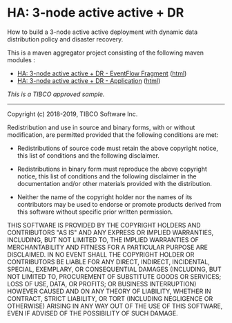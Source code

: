 # HA: 3-node active active + DR

How to build a 3-node active active deployment with dynamic data distribution policy and disaster recovery.

This is a maven aggregator project consisting of the following maven modules :

* [HA: 3-node active active + DR - EventFlow Fragment](aa-3node-dr-ef/src/site/markdown/index.md) ([html](https://tibcosoftware.github.io/tibco-streaming-samples/10.5.0/highavailability/aa-3node-dr/aa-3node-dr-ef/))
* [HA: 3-node active active + DR - Application](aa-3node-dr-app/src/site/markdown/index.md) ([html](https://tibcosoftware.github.io/tibco-streaming-samples/10.5.0/highavailability/aa-3node-dr/aa-3node-dr-app/))

_This is a TIBCO approved sample._

---
Copyright (c) 2018-2019, TIBCO Software Inc.

Redistribution and use in source and binary forms, with or without
modification, are permitted provided that the following conditions are met:

* Redistributions of source code must retain the above copyright notice, this
  list of conditions and the following disclaimer.

* Redistributions in binary form must reproduce the above copyright notice,
  this list of conditions and the following disclaimer in the documentation
  and/or other materials provided with the distribution.

* Neither the name of the copyright holder nor the names of its
  contributors may be used to endorse or promote products derived from
  this software without specific prior written permission.

THIS SOFTWARE IS PROVIDED BY THE COPYRIGHT HOLDERS AND CONTRIBUTORS "AS IS"
AND ANY EXPRESS OR IMPLIED WARRANTIES, INCLUDING, BUT NOT LIMITED TO, THE
IMPLIED WARRANTIES OF MERCHANTABILITY AND FITNESS FOR A PARTICULAR PURPOSE ARE
DISCLAIMED. IN NO EVENT SHALL THE COPYRIGHT HOLDER OR CONTRIBUTORS BE LIABLE
FOR ANY DIRECT, INDIRECT, INCIDENTAL, SPECIAL, EXEMPLARY, OR CONSEQUENTIAL
DAMAGES (INCLUDING, BUT NOT LIMITED TO, PROCUREMENT OF SUBSTITUTE GOODS OR
SERVICES; LOSS OF USE, DATA, OR PROFITS; OR BUSINESS INTERRUPTION) HOWEVER
CAUSED AND ON ANY THEORY OF LIABILITY, WHETHER IN CONTRACT, STRICT LIABILITY,
OR TORT (INCLUDING NEGLIGENCE OR OTHERWISE) ARISING IN ANY WAY OUT OF THE USE
OF THIS SOFTWARE, EVEN IF ADVISED OF THE POSSIBILITY OF SUCH DAMAGE.
